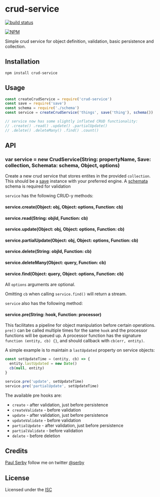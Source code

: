 # crud-service

[![build status](https://travis-ci.org/serby/crud-service.png?branch=master)](http://travis-ci.org/serby/crud-service)

[![NPM](https://nodei.co/npm/crud-service.png)](https://nodei.co/npm/crud-service/)

Simple crud service for object definition, validation, basic persistence and collection.


## Installation

    npm install crud-service

## Usage

```js
const createCrudService = require('crud-service')
const save = require('save')
const schema = require('./schema')
const service = createCrudService('things', save('thing'), schema())

// service now has some slightly inflated CRUD functionality:
// .create() .read() .update() .partialUpdate()
// .delete() .deleteMany() .find() .count()
```

## API

### var service = new CrudService(String: propertyName, Save: collection, Schemata: schema, Object, options)

Create a new crud service that stores entites in the provided `collection`. This should be
a [save](https://github.com/serby/save) instance with your preferred engine. A
[schemata](https://github.com/serby/schemata) schema is required for validation

`service` has the following CRUD-y methods:

#### service.create(Object: obj, Object: options, Function: cb)
#### service.read(String: objId, Function: cb)
#### service.update(Object: obj, Object: options, Function: cb)
#### service.partialUpdate(Object: obj, Object: options, Function: cb)
#### service.delete(String: objId, Function: cb)
#### service.deleteMany(Object: query, Function: cb)
#### service.find(Object: query, Object: options, Function: cb)

All `options` arguments are optional.

Omitting `cb` when calling `service.find()` will return a stream.

`service` also has the following method:

#### service.pre(String: hook, Function: processor)

This facilitates a pipeline for object manipulation before certain operations.
`pre()` can be called multiple times for the same `hook` and the processor functions
will be queued up. A processor function has the signature `function (entity, cb) {}`,
and should callback with `cb(err, entity)`.

A simple example is to maintain a `lastUpdated` property on service objects:

```js
const setUpdateTime = (entity, cb) => {
  entity.lastUpdated = new Date()
  cb(null, entity)
}

service.pre('update', setUpdateTime)
service.pre('partialUpdate', setUpdateTime)
```

The available pre hooks are:
- `create` - after validation, just before persistence
- `createValidate` - before validation
- `update` - after validation, just before persistence
- `updateValidate` - before validation
- `partialUpdate` - after validation, just before persistence
- `partialValidate` - before validation
- `delete` - before deletion

## Credits
[Paul Serby](https://github.com/serby/) follow me on twitter [@serby](http://twitter.com/serby)

## License
Licensed under the [ISC](https://opensource.org/licenses/ISC)
